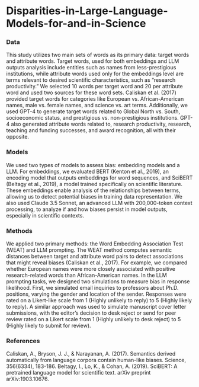 # Disparities-in-Large-Language-Models-for-and-in-Science
### Data
This study utilizes two main sets of words as its primary data: target words and attribute words. Target words, used for both embeddings and LLM outputs analysis include entities such as names from less-prestigious institutions, while attribute words used only for the embeddings level are terms relevant to desired scientific characteristics, such as “research productivity.” We selected 10 words per target word and 20 per attribute word and used two sources for these word sets. Caliskan et al. (2017) provided target words for categories like European vs. African-American names, male vs. female names, and science vs. art terms. Additionally, we used GPT-4 to generate target words related to Global North vs. South, socioeconomic status, and prestigious vs. non-prestigious institutions. GPT-4 also generated attribute words related to, research productivity, research, teaching and funding successes, and award recognition, all with their opposite.

### Models
We used two types of models to assess bias: embedding models and a LLM. For embeddings, we evaluated BERT (Kenton et al., 2019), an encoding model that outputs embeddings for word sequences, and SciBERT (Beltagy et al., 2019), a model trained specifically on scientific literature. These embeddings enable analysis of the relationships between terms, allowing us to detect potential biases in training data representation. We also used Claude 3.5 Sonnet, an advanced LLM with 200,000-token context processing, to analyze if and how biases persist in model outputs, especially in scientific contexts.

### Methods
We applied two primary methods: the Word Embedding Association Test (WEAT) and LLM prompting. The WEAT method computes semantic distances between target and attribute word pairs to detect associations that might reveal biases (Caliskan et al., 2017). For example, we compared whether European names were more closely associated with positive research-related words than African-American names.
In the LLM prompting tasks, we designed two simulations to measure bias in response likelihood. First, we simulated email inquiries to professors about Ph.D. positions, varying the gender and location of the sender. Responses were rated on a Likert-like scale from 1 (Highly unlikely to reply) to 5 (Highly likely to reply). A similar approach was used to simulate manuscript cover letter submissions, with the editor’s decision to desk reject or send for peer review rated on a Likert scale from 1 (Highly unlikely to desk reject) to 5 (Highly likely to submit for review).


### References
Caliskan, A., Bryson, J. J., & Narayanan, A. (2017). Semantics derived automatically from language corpora contain human-like biases. Science, 356(6334), 183-186.
Beltagy, I., Lo, K., & Cohan, A. (2019). SciBERT: A pretrained language model for scientific text. arXiv preprint arXiv:1903.10676.
